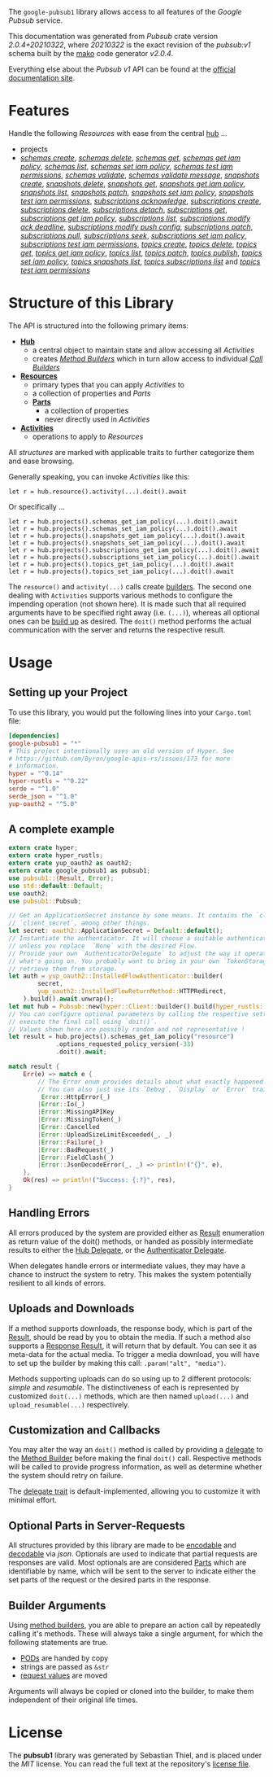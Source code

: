 <!---
DO NOT EDIT !
This file was generated automatically from 'src/mako/api/README.md.mako'
DO NOT EDIT !
-->
The `google-pubsub1` library allows access to all features of the *Google Pubsub* service.

This documentation was generated from *Pubsub* crate version *2.0.4+20210322*, where *20210322* is the exact revision of the *pubsub:v1* schema built by the [mako](http://www.makotemplates.org/) code generator *v2.0.4*.

Everything else about the *Pubsub* *v1* API can be found at the
[official documentation site](https://cloud.google.com/pubsub/docs).
# Features

Handle the following *Resources* with ease from the central [hub](https://docs.rs/google-pubsub1/2.0.4+20210322/google_pubsub1/Pubsub) ... 

* projects
 * [*schemas create*](https://docs.rs/google-pubsub1/2.0.4+20210322/google_pubsub1/api::ProjectSchemaCreateCall), [*schemas delete*](https://docs.rs/google-pubsub1/2.0.4+20210322/google_pubsub1/api::ProjectSchemaDeleteCall), [*schemas get*](https://docs.rs/google-pubsub1/2.0.4+20210322/google_pubsub1/api::ProjectSchemaGetCall), [*schemas get iam policy*](https://docs.rs/google-pubsub1/2.0.4+20210322/google_pubsub1/api::ProjectSchemaGetIamPolicyCall), [*schemas list*](https://docs.rs/google-pubsub1/2.0.4+20210322/google_pubsub1/api::ProjectSchemaListCall), [*schemas set iam policy*](https://docs.rs/google-pubsub1/2.0.4+20210322/google_pubsub1/api::ProjectSchemaSetIamPolicyCall), [*schemas test iam permissions*](https://docs.rs/google-pubsub1/2.0.4+20210322/google_pubsub1/api::ProjectSchemaTestIamPermissionCall), [*schemas validate*](https://docs.rs/google-pubsub1/2.0.4+20210322/google_pubsub1/api::ProjectSchemaValidateCall), [*schemas validate message*](https://docs.rs/google-pubsub1/2.0.4+20210322/google_pubsub1/api::ProjectSchemaValidateMessageCall), [*snapshots create*](https://docs.rs/google-pubsub1/2.0.4+20210322/google_pubsub1/api::ProjectSnapshotCreateCall), [*snapshots delete*](https://docs.rs/google-pubsub1/2.0.4+20210322/google_pubsub1/api::ProjectSnapshotDeleteCall), [*snapshots get*](https://docs.rs/google-pubsub1/2.0.4+20210322/google_pubsub1/api::ProjectSnapshotGetCall), [*snapshots get iam policy*](https://docs.rs/google-pubsub1/2.0.4+20210322/google_pubsub1/api::ProjectSnapshotGetIamPolicyCall), [*snapshots list*](https://docs.rs/google-pubsub1/2.0.4+20210322/google_pubsub1/api::ProjectSnapshotListCall), [*snapshots patch*](https://docs.rs/google-pubsub1/2.0.4+20210322/google_pubsub1/api::ProjectSnapshotPatchCall), [*snapshots set iam policy*](https://docs.rs/google-pubsub1/2.0.4+20210322/google_pubsub1/api::ProjectSnapshotSetIamPolicyCall), [*snapshots test iam permissions*](https://docs.rs/google-pubsub1/2.0.4+20210322/google_pubsub1/api::ProjectSnapshotTestIamPermissionCall), [*subscriptions acknowledge*](https://docs.rs/google-pubsub1/2.0.4+20210322/google_pubsub1/api::ProjectSubscriptionAcknowledgeCall), [*subscriptions create*](https://docs.rs/google-pubsub1/2.0.4+20210322/google_pubsub1/api::ProjectSubscriptionCreateCall), [*subscriptions delete*](https://docs.rs/google-pubsub1/2.0.4+20210322/google_pubsub1/api::ProjectSubscriptionDeleteCall), [*subscriptions detach*](https://docs.rs/google-pubsub1/2.0.4+20210322/google_pubsub1/api::ProjectSubscriptionDetachCall), [*subscriptions get*](https://docs.rs/google-pubsub1/2.0.4+20210322/google_pubsub1/api::ProjectSubscriptionGetCall), [*subscriptions get iam policy*](https://docs.rs/google-pubsub1/2.0.4+20210322/google_pubsub1/api::ProjectSubscriptionGetIamPolicyCall), [*subscriptions list*](https://docs.rs/google-pubsub1/2.0.4+20210322/google_pubsub1/api::ProjectSubscriptionListCall), [*subscriptions modify ack deadline*](https://docs.rs/google-pubsub1/2.0.4+20210322/google_pubsub1/api::ProjectSubscriptionModifyAckDeadlineCall), [*subscriptions modify push config*](https://docs.rs/google-pubsub1/2.0.4+20210322/google_pubsub1/api::ProjectSubscriptionModifyPushConfigCall), [*subscriptions patch*](https://docs.rs/google-pubsub1/2.0.4+20210322/google_pubsub1/api::ProjectSubscriptionPatchCall), [*subscriptions pull*](https://docs.rs/google-pubsub1/2.0.4+20210322/google_pubsub1/api::ProjectSubscriptionPullCall), [*subscriptions seek*](https://docs.rs/google-pubsub1/2.0.4+20210322/google_pubsub1/api::ProjectSubscriptionSeekCall), [*subscriptions set iam policy*](https://docs.rs/google-pubsub1/2.0.4+20210322/google_pubsub1/api::ProjectSubscriptionSetIamPolicyCall), [*subscriptions test iam permissions*](https://docs.rs/google-pubsub1/2.0.4+20210322/google_pubsub1/api::ProjectSubscriptionTestIamPermissionCall), [*topics create*](https://docs.rs/google-pubsub1/2.0.4+20210322/google_pubsub1/api::ProjectTopicCreateCall), [*topics delete*](https://docs.rs/google-pubsub1/2.0.4+20210322/google_pubsub1/api::ProjectTopicDeleteCall), [*topics get*](https://docs.rs/google-pubsub1/2.0.4+20210322/google_pubsub1/api::ProjectTopicGetCall), [*topics get iam policy*](https://docs.rs/google-pubsub1/2.0.4+20210322/google_pubsub1/api::ProjectTopicGetIamPolicyCall), [*topics list*](https://docs.rs/google-pubsub1/2.0.4+20210322/google_pubsub1/api::ProjectTopicListCall), [*topics patch*](https://docs.rs/google-pubsub1/2.0.4+20210322/google_pubsub1/api::ProjectTopicPatchCall), [*topics publish*](https://docs.rs/google-pubsub1/2.0.4+20210322/google_pubsub1/api::ProjectTopicPublishCall), [*topics set iam policy*](https://docs.rs/google-pubsub1/2.0.4+20210322/google_pubsub1/api::ProjectTopicSetIamPolicyCall), [*topics snapshots list*](https://docs.rs/google-pubsub1/2.0.4+20210322/google_pubsub1/api::ProjectTopicSnapshotListCall), [*topics subscriptions list*](https://docs.rs/google-pubsub1/2.0.4+20210322/google_pubsub1/api::ProjectTopicSubscriptionListCall) and [*topics test iam permissions*](https://docs.rs/google-pubsub1/2.0.4+20210322/google_pubsub1/api::ProjectTopicTestIamPermissionCall)




# Structure of this Library

The API is structured into the following primary items:

* **[Hub](https://docs.rs/google-pubsub1/2.0.4+20210322/google_pubsub1/Pubsub)**
    * a central object to maintain state and allow accessing all *Activities*
    * creates [*Method Builders*](https://docs.rs/google-pubsub1/2.0.4+20210322/google_pubsub1/client::MethodsBuilder) which in turn
      allow access to individual [*Call Builders*](https://docs.rs/google-pubsub1/2.0.4+20210322/google_pubsub1/client::CallBuilder)
* **[Resources](https://docs.rs/google-pubsub1/2.0.4+20210322/google_pubsub1/client::Resource)**
    * primary types that you can apply *Activities* to
    * a collection of properties and *Parts*
    * **[Parts](https://docs.rs/google-pubsub1/2.0.4+20210322/google_pubsub1/client::Part)**
        * a collection of properties
        * never directly used in *Activities*
* **[Activities](https://docs.rs/google-pubsub1/2.0.4+20210322/google_pubsub1/client::CallBuilder)**
    * operations to apply to *Resources*

All *structures* are marked with applicable traits to further categorize them and ease browsing.

Generally speaking, you can invoke *Activities* like this:

```Rust,ignore
let r = hub.resource().activity(...).doit().await
```

Or specifically ...

```ignore
let r = hub.projects().schemas_get_iam_policy(...).doit().await
let r = hub.projects().schemas_set_iam_policy(...).doit().await
let r = hub.projects().snapshots_get_iam_policy(...).doit().await
let r = hub.projects().snapshots_set_iam_policy(...).doit().await
let r = hub.projects().subscriptions_get_iam_policy(...).doit().await
let r = hub.projects().subscriptions_set_iam_policy(...).doit().await
let r = hub.projects().topics_get_iam_policy(...).doit().await
let r = hub.projects().topics_set_iam_policy(...).doit().await
```

The `resource()` and `activity(...)` calls create [builders][builder-pattern]. The second one dealing with `Activities` 
supports various methods to configure the impending operation (not shown here). It is made such that all required arguments have to be 
specified right away (i.e. `(...)`), whereas all optional ones can be [build up][builder-pattern] as desired.
The `doit()` method performs the actual communication with the server and returns the respective result.

# Usage

## Setting up your Project

To use this library, you would put the following lines into your `Cargo.toml` file:

```toml
[dependencies]
google-pubsub1 = "*"
# This project intentionally uses an old version of Hyper. See
# https://github.com/Byron/google-apis-rs/issues/173 for more
# information.
hyper = "^0.14"
hyper-rustls = "^0.22"
serde = "^1.0"
serde_json = "^1.0"
yup-oauth2 = "^5.0"
```

## A complete example

```Rust
extern crate hyper;
extern crate hyper_rustls;
extern crate yup_oauth2 as oauth2;
extern crate google_pubsub1 as pubsub1;
use pubsub1::{Result, Error};
use std::default::Default;
use oauth2;
use pubsub1::Pubsub;

// Get an ApplicationSecret instance by some means. It contains the `client_id` and 
// `client_secret`, among other things.
let secret: oauth2::ApplicationSecret = Default::default();
// Instantiate the authenticator. It will choose a suitable authentication flow for you, 
// unless you replace  `None` with the desired Flow.
// Provide your own `AuthenticatorDelegate` to adjust the way it operates and get feedback about 
// what's going on. You probably want to bring in your own `TokenStorage` to persist tokens and
// retrieve them from storage.
let auth = yup_oauth2::InstalledFlowAuthenticator::builder(
        secret,
        yup_oauth2::InstalledFlowReturnMethod::HTTPRedirect,
    ).build().await.unwrap();
let mut hub = Pubsub::new(hyper::Client::builder().build(hyper_rustls::HttpsConnector::with_native_roots()), auth);
// You can configure optional parameters by calling the respective setters at will, and
// execute the final call using `doit()`.
// Values shown here are possibly random and not representative !
let result = hub.projects().schemas_get_iam_policy("resource")
             .options_requested_policy_version(-33)
             .doit().await;

match result {
    Err(e) => match e {
        // The Error enum provides details about what exactly happened.
        // You can also just use its `Debug`, `Display` or `Error` traits
         Error::HttpError(_)
        |Error::Io(_)
        |Error::MissingAPIKey
        |Error::MissingToken(_)
        |Error::Cancelled
        |Error::UploadSizeLimitExceeded(_, _)
        |Error::Failure(_)
        |Error::BadRequest(_)
        |Error::FieldClash(_)
        |Error::JsonDecodeError(_, _) => println!("{}", e),
    },
    Ok(res) => println!("Success: {:?}", res),
}

```
## Handling Errors

All errors produced by the system are provided either as [Result](https://docs.rs/google-pubsub1/2.0.4+20210322/google_pubsub1/client::Result) enumeration as return value of
the doit() methods, or handed as possibly intermediate results to either the 
[Hub Delegate](https://docs.rs/google-pubsub1/2.0.4+20210322/google_pubsub1/client::Delegate), or the [Authenticator Delegate](https://docs.rs/yup-oauth2/*/yup_oauth2/trait.AuthenticatorDelegate.html).

When delegates handle errors or intermediate values, they may have a chance to instruct the system to retry. This 
makes the system potentially resilient to all kinds of errors.

## Uploads and Downloads
If a method supports downloads, the response body, which is part of the [Result](https://docs.rs/google-pubsub1/2.0.4+20210322/google_pubsub1/client::Result), should be
read by you to obtain the media.
If such a method also supports a [Response Result](https://docs.rs/google-pubsub1/2.0.4+20210322/google_pubsub1/client::ResponseResult), it will return that by default.
You can see it as meta-data for the actual media. To trigger a media download, you will have to set up the builder by making
this call: `.param("alt", "media")`.

Methods supporting uploads can do so using up to 2 different protocols: 
*simple* and *resumable*. The distinctiveness of each is represented by customized 
`doit(...)` methods, which are then named `upload(...)` and `upload_resumable(...)` respectively.

## Customization and Callbacks

You may alter the way an `doit()` method is called by providing a [delegate](https://docs.rs/google-pubsub1/2.0.4+20210322/google_pubsub1/client::Delegate) to the 
[Method Builder](https://docs.rs/google-pubsub1/2.0.4+20210322/google_pubsub1/client::CallBuilder) before making the final `doit()` call. 
Respective methods will be called to provide progress information, as well as determine whether the system should 
retry on failure.

The [delegate trait](https://docs.rs/google-pubsub1/2.0.4+20210322/google_pubsub1/client::Delegate) is default-implemented, allowing you to customize it with minimal effort.

## Optional Parts in Server-Requests

All structures provided by this library are made to be [encodable](https://docs.rs/google-pubsub1/2.0.4+20210322/google_pubsub1/client::RequestValue) and 
[decodable](https://docs.rs/google-pubsub1/2.0.4+20210322/google_pubsub1/client::ResponseResult) via *json*. Optionals are used to indicate that partial requests are responses 
are valid.
Most optionals are are considered [Parts](https://docs.rs/google-pubsub1/2.0.4+20210322/google_pubsub1/client::Part) which are identifiable by name, which will be sent to 
the server to indicate either the set parts of the request or the desired parts in the response.

## Builder Arguments

Using [method builders](https://docs.rs/google-pubsub1/2.0.4+20210322/google_pubsub1/client::CallBuilder), you are able to prepare an action call by repeatedly calling it's methods.
These will always take a single argument, for which the following statements are true.

* [PODs][wiki-pod] are handed by copy
* strings are passed as `&str`
* [request values](https://docs.rs/google-pubsub1/2.0.4+20210322/google_pubsub1/client::RequestValue) are moved

Arguments will always be copied or cloned into the builder, to make them independent of their original life times.

[wiki-pod]: http://en.wikipedia.org/wiki/Plain_old_data_structure
[builder-pattern]: http://en.wikipedia.org/wiki/Builder_pattern
[google-go-api]: https://github.com/google/google-api-go-client

# License
The **pubsub1** library was generated by Sebastian Thiel, and is placed 
under the *MIT* license.
You can read the full text at the repository's [license file][repo-license].

[repo-license]: https://github.com/Byron/google-apis-rsblob/main/LICENSE.md
